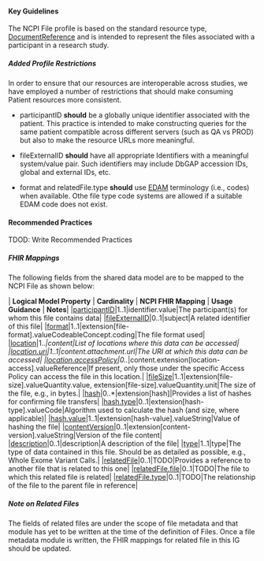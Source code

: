 #### Key Guidelines
The NCPI File profile is based on the standard resource type, [DocumentReference](https://hl7.org/fhir/r4/documentreference.html) and is intended to represent the files associated with a participant in a research study.

##### Added Profile Restrictions
In order to ensure that our resources are interoperable across studies, we have employed a number of restrictions that should make consuming Patient resources more consistent.


* participantID **should** be a globally unique identifier associated with the patient. This practice is intended to make constructing queries for the same patient compatible across different servers (such as QA vs PROD) but also to make the resource URLs more meaningful.

* fileExternalID **should** have all appropriate Identifiers with a meaningful system/value pair. Such identifiers may include DbGAP accession IDs, global and external IDs, etc. 

* format and relatedFile.type **should** use [EDAM](https://edamontology.org/) terminology (i.e., codes) when available. Othe file type code systems are allowed if a suitable EDAM code does not exist.


#### Recommended Practices
TDOD: Write Recommended Practices

##### FHIR Mappings
The following fields from the shared data model are to be mapped to the NCPI File as shown below:

| **Logical Model Property** | **Cardinality** | **NCPI FHIR Mapping** | **Usage Guidance** | **Notes**|
|[participantID](StructureDefinition-SharedDataModelFile-definitions.html#diff_SharedDataModelFile.participantID)|1..1|identifier.value|The participant(s) for whom this file contains data|
|[fileExternalID](StructureDefinition-SharedDataModelFile-definitions.html#diff_SharedDataModelFile.fileExternalID)|0..1|subject|A related identifier of this file|
|[format](StructureDefinition-SharedDataModelFile-definitions.html#diff_SharedDataModelFile.format)|1..1|extension[file-format].valueCodeableConcept.coding|The file format used|
|[location](StructureDefinition-SharedDataModelFile-definitions.html#diff_SharedDataModelFile.location)|1..*|content|List of locations where this data can be accessed|
|[location.uri](StructureDefinition-SharedDataModelFile-definitions.html#diff_SharedDataModelFile.location.uri)|1..1|content.attachment.url|The URI at which this data can be accessed|
|[location.accessPolicy](StructureDefinition-SharedDataModelFile-definitions.html#diff_SharedDataModelFile.location.accessPolicy)|0..*|content.extension[location-access].valueReference|If present, only those under the specific Access Policy can access the file in this location.|
|[fileSize](StructureDefinition-SharedDataModelFile-definitions.html#diff_SharedDataModelFile.fileSize)|1..1|extension[file-size].valueQuantity.value, extension[file-size].valueQuantity.unit|The size of the file, e.g., in bytes.|
|[hash](StructureDefinition-SharedDataModelFile-definitions.html#diff_SharedDataModelFile.hash)|0..*|extension[hash]|Provides a list of hashes for confirming file transfers|
|[hash.type](StructureDefinition-SharedDataModelFile-definitions.html#diff_SharedDataModelFile.hash.type)|0..1|extension[hash-type].valueCode|Algorithm used to calculate the hash (and size, where applicable)|
|[hash.value](StructureDefinition-SharedDataModelFile-definitions.html#diff_SharedDataModelFile.hash.value)|1..1|extension[hash-value].valueString|Value of hashing the file|
|[contentVersion](StructureDefinition-SharedDataModelFile-definitions.html#diff_SharedDataModelFile.contentVersion)|0..1|extension[content-version].valueString|Version of the file content|
|[description](StructureDefinition-SharedDataModelFile-definitions.html#diff_SharedDataModelFile.description)|0..1|description|A description of the file|
|[type](StructureDefinition-SharedDataModelFile-definitions.html#diff_SharedDataModelFile.type)|1..1|type|The type of data contained in this file. Should be as detailed as possible, e.g., Whole Exome Variant Calls.|
|[relatedFile](StructureDefinition-SharedDataModelFile-definitions.html#diff_SharedDataModelFile.relatedFile)|0..1|TODO|Provides a reference to another file that is related to this one|
|[relatedFile.file](StructureDefinition-SharedDataModelFile-definitions.html#diff_SharedDataModelFile.relatedFile.file)|0..1|TODO|The file to which this related file is related|
|[relatedFile.type](StructureDefinition-SharedDataModelFile-definitions.html#diff_SharedDataModelFile.relatedFile.type)|0..1|TODO|The relationship of the file to the parent file in reference|

##### Note on Related Files
The fields of related files are under the scope of file metadata and that module has yet to be written at the time of the definition of Files. Once a file metadata module is written, the FHIR mappings for related file in this IG should be updated.